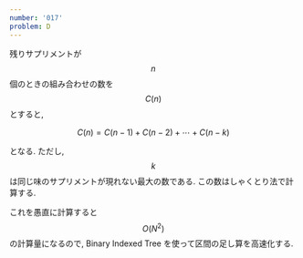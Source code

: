 ```yaml
---
number: '017'
problem: D
---
```

残りサプリメントが $$ n $$ 個のときの組み合わせの数を $$ C(n) $$ とすると,

$$
C(n) = C(n-1) + C(n-2) + \cdots + C(n-k)
$$

となる. ただし, $$ k $$ は同じ味のサプリメントが現れない最大の数である. この数はしゃくとり法で計算する.

これを愚直に計算すると $$ O(N^2) $$ の計算量になるので, Binary Indexed Tree を使って区間の足し算を高速化する.
